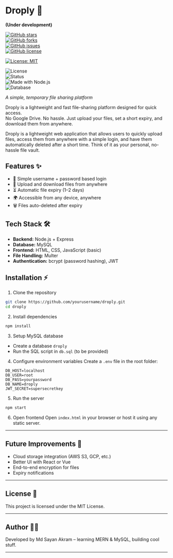 # Droply 🚀  
**(Under development)**

[![GitHub stars](https://img.shields.io/github/stars/your-username/droply?style=social)](https://github.com/your-username/droply/stargazers)  
[![GitHub forks](https://img.shields.io/github/forks/your-username/droply?style=social)](https://github.com/your-username/droply/network/members)  
[![GitHub issues](https://img.shields.io/github/issues/your-username/droply)](https://github.com/your-username/droply/issues)  
[![GitHub license](https://img.shields.io/github/license/your-username/droply)](LICENSE) 

[![License: MIT](https://img.shields.io/badge/License-MIT-yellow.svg)](LICENSE)

![License](https://img.shields.io/badge/license-MIT-green)  
![Status](https://img.shields.io/badge/status-active-brightgreen)  
![Made with Node.js](https://img.shields.io/badge/made%20with-Node.js-blue)  
![Database](https://img.shields.io/badge/database-MySQL-orange)

*A simple, temporary file sharing platform*  

Droply is a lightweight and fast file-sharing platform designed for quick access.  
No Google Drive. No hassle. Just upload your files, set a short expiry, and download them from anywhere.

Droply is a lightweight web application that allows users to quickly upload files, access them from anywhere with a simple login, and have them automatically deleted after a short time. Think of it as your personal, no-hassle file vault.  

## Features ✨
- 🔑 Simple username + password based login  
- 📂 Upload and download files from anywhere  
- ⏳ Automatic file expiry (1–2 days)  
- 🌍 Accessible from any device, anywhere  
- 🗑️ Files auto-deleted after expiry  

## Tech Stack 🛠️
- **Backend:** Node.js + Express  
- **Database:** MySQL  
- **Frontend:** HTML, CSS, JavaScript (basic)  
- **File Handling:** Multer  
- **Authentication:** bcrypt (password hashing), JWT  

## Installation ⚡

1. Clone the repository  
```bash
git clone https://github.com/yourusername/droply.git
cd droply
````

2. Install dependencies

```bash
npm install
```

3. Setup MySQL database

* Create a database `droply`
* Run the SQL script in `db.sql` (to be provided)

4. Configure environment variables
   Create a `.env` file in the root folder:

```
DB_HOST=localhost
DB_USER=root
DB_PASS=yourpassword
DB_NAME=droply
JWT_SECRET=supersecretkey
```

5. Run the server

```bash
npm start
```

6. Open frontend
   Open `index.html` in your browser or host it using any static server.

---

## Future Improvements 🚧

* Cloud storage integration (AWS S3, GCP, etc.)
* Better UI with React or Vue
* End-to-end encryption for files
* Expiry notifications

---

## License 📄

This project is licensed under the MIT License.

---

## Author 👨‍💻

Developed by Md Sayan Akram – learning MERN & MySQL, building cool stuff.

---